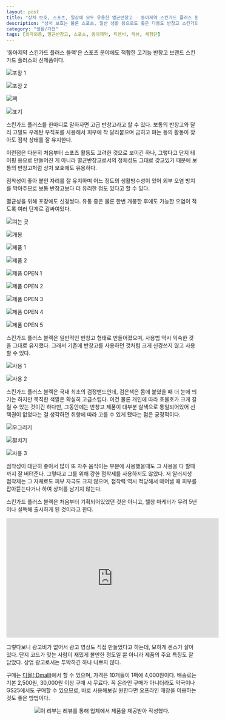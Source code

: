 ```yaml
---
layout: post
title: "상처 보호, 스포츠, 일상에 모두 유용한 멸균반창고 - 동아제약 스킨가드 플러스 블랙"
description: "상처 보호는 물론 스포츠, 일반 생활 용으로도 좋은 다용도 반창고 스킨가드 플러스 블랙을 사용해봤다."
category: "생활/가전"
tags: [의약외품, 멸균반창고, 스포츠, 동아제약, 티엠비, 레뷰, 체험단]
---
```


'동아제약 스킨가드 플러스 블랙'은
스포츠 분야에도 적합한 고기능 반창고 브랜드 스킨가드 플러스의 신제품이다.

![포장 1](/images/skin-guard-plus-black-01.jpg)

![포장 2](/images/skin-guard-plus-black-02.jpg)

![팩](/images/skin-guard-plus-black-03.jpg)

![표기](/images/skin-guard-plus-black-04.jpg)

스킨가드 플러스를 한마디로 말하자면 고급 반창고라고 할 수 있다.
보통의 반창고와 달리 고밀도 우레탄 부직포를 사용해서
피부에 착 달라붙으며 굽히고 펴는 등의 활동이 잦아도 점착 상태를 잘 유지한다.

이런점은 다분히 처음부터 스포츠 활동도 고려한 것으로 보이긴 하나,
그렇다고 단지 테이핑 용으로 만들어진 게 아니라
멸균반창고로서의 정체성도 그대로 갖고있기 때문에
보통의 반창고처럼 상처 보호에도 유용하다.

점착성이 좋아 붙인 자리를 잘 유지하며
어느 정도의 생활방수성이 있어 외부 오염 방지를 막아주므로
보통 반창고보다 더 유리한 점도 있다고 할 수 있다.

멸균성을 위해 포장에도 신경썼다.
유통 중은 물론 한번 개봉한 후에도 가능한 오염이 적도록 여러 단계로 감싸여있다.

![여는 곳](/images/skin-guard-plus-black-05.jpg)

![개봉](/images/skin-guard-plus-black-06.jpg)

![제품 1](/images/skin-guard-plus-black-07.jpg)

![제품 2](/images/skin-guard-plus-black-08.jpg)

![제품 OPEN 1](/images/skin-guard-plus-black-09.jpg)

![제품 OPEN 2](/images/skin-guard-plus-black-10.jpg)

![제품 OPEN 3](/images/skin-guard-plus-black-11.jpg)

![제품 OPEN 4](/images/skin-guard-plus-black-12.jpg)

![제품 OPEN 5](/images/skin-guard-plus-black-13.jpg)

스킨가드 플러스 블랙은 일반적인 반창고 형태로 만들어졌으며,
사용법 역시 익숙한 것을 그대로 유지했다.
그래서 기존에 반창고를 사용하던 것처럼 크게 신경쓰지 않고 사용할 수 있다.

![사용 1](/images/skin-guard-plus-black-14.jpg)

![사용 2](/images/skin-guard-plus-black-15.jpg)

스킨가드 플러스 블랙은 국내 최초의 검정밴드인데,
검은색은 몸에 붙였을 때 더 눈에 띄기는 하지만 묵직한 색깔은 확실히 고급스럽다.
이건 물론 개인에 따라 호불호가 크게 갈릴 수 있는 것이긴 하다만,
그동안에는 반창고 제품이 대부분 살색으로 통일되어있어 선택권이 없었다는 걸 생각하면
취향에 따라 고를 수 있게 됐다는 점은 긍정적이다.

![우그리기](/images/skin-guard-plus-black-17.jpg)

![펼치기](/images/skin-guard-plus-black-18.jpg)

![사용 3](/images/skin-guard-plus-black-16.jpg)

점착성이 대단히 좋아서 많이 또 자주 움직이는 부분에 사용했을때도 그 사용을 다 할때까지 잘 버텨준다.
그렇다고 그를 위해 강한 점착제를 사용하지도 않았다.
저 알러지성 점착제는 그 자체로도 피부 자극도 크지 않으며,
점착력 역시 적당해서 떼어낼 때 피부를 잡아뜯는다거나 하여 상처를 남기지 않는다.

스킨가드 플러스 블랙은 처음부터 기획되어있었던 것은 아니고,
헬창 마케터가 무려 5년이나 설득해 출시하게 된 것이라고 한다.

<center><iframe width="560" height="315" src="https://www.youtube.com/embed/-dtlXEMj_aw" title="YouTube video player" frameborder="0" allow="accelerometer; autoplay; clipboard-write; encrypted-media; gyroscope; picture-in-picture" allowfullscreen></iframe></center>

그렇다보니 광고비가 없어서 광고 영상도 직접 만들었다고 하는데, 묘하게 센스가 살아있다.
단지 코드가 맞는 사람이 재밌게 볼만한 정도일 뿐 아니라  제품의 주요 특징도 잘 담았다.
상업 광고로서는 투박하긴 하나 나쁘지 않다.

구매는 [디몰(:Dmall)](https://dmall.co.kr/product/new스킨가드-플러스-블랙/774/category/363/display/2)에서 할 수 있으며,
가격은 10개들이 1팩에 4,000원이다.
배송료는 기본 2,500원, 30,000원 이상 구매 시 무료다.
꼭 온라인 구매가 아니더라도 약국이나 GS25에서도 구매할 수 있으므로,
바로 사용해보길 원한다면 오프라인 매장을 이용하는 것도 좋은 방법이다.



<center><img src="https://www.revu.net/campaign/img.php?p=8b97c60b99273a20832c407b7c7e563504f460238c2efed6f44f60fb1a06b358&amp;v=4" alt="이 리뷰는 레뷰를 통해 업체에서 제품을 제공받아 작성했다." /></center>
